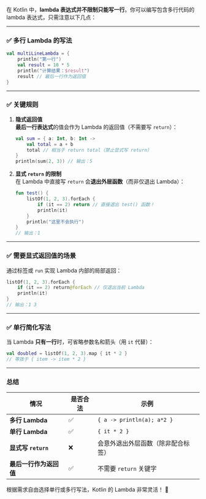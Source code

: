 在 Kotlin 中，**lambda 表达式并不限制只能写一行**。你可以编写包含多行代码的 lambda 表达式，只需注意以下几点：

---

### ✅ 多行 Lambda 的写法
```kotlin
val multiLineLambda = { 
    println("第一行")
    val result = 10 * 5
    println("计算结果：$result")
    result // 最后一行作为返回值
}
```

---

### ✅ 关键规则
1. **隐式返回值**  
   **最后一行表达式**的值会作为 Lambda 的返回值（不需要写 `return`）：
   ```kotlin
   val sum = { a: Int, b: Int ->
       val total = a + b
       total // 相当于 return total（禁止显式写 return）
   }
   println(sum(2, 3)) // 输出：5
   ```

2. **显式 `return` 的限制**  
   在 Lambda 中直接写 `return` 会**退出外层函数**（而非仅退出 Lambda）：
   ```kotlin
   fun test() {
       listOf(1, 2, 3).forEach {
           if (it == 2) return // 直接退出 test() 函数！
           println(it)
       }
       println("这里不会执行")
   }
   // 输出：1
   ```

---

### ✅ 需要显式返回值的场景
通过标签或 `run` 实现 Lambda 内部的局部返回：
```kotlin
listOf(1, 2, 3).forEach {
    if (it == 2) return@forEach // 仅退出当前 Lambda
    println(it)
}
// 输出：1 3
```

---

### ✅ 单行简化写法
当 Lambda **只有一行**时，可省略参数名和箭头（用 `it` 代替）：
```kotlin
val doubled = listOf(1, 2, 3).map { it * 2 } 
// 等效于 { item -> item * 2 }
```

---

### 总结
| 情况               | 是否合法 | 示例                                     |
|--------------------|----------|------------------------------------------|
| **多行 Lambda**     | ✅       | `{ a -> println(a); a*2 }`             |
| **单行 Lambda**     | ✅       | `{ it * 2 }`                          |
| **显式写 `return`** | ❌       | 会意外退出外层函数（除非配合标签）     |
| **最后一行作为返回值** | ✅       | 不需要 `return` 关键字                  |

根据需求自由选择单行或多行写法，Kotlin 的 Lambda 非常灵活！ 🚀